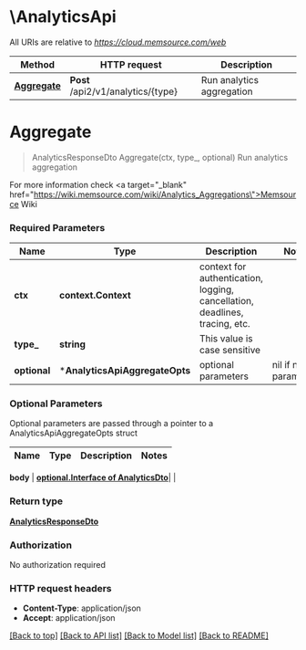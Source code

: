 # \AnalyticsApi

All URIs are relative to *https://cloud.memsource.com/web*

Method | HTTP request | Description
------------- | ------------- | -------------
[**Aggregate**](AnalyticsApi.md#Aggregate) | **Post** /api2/v1/analytics/{type} | Run analytics aggregation


# **Aggregate**
> AnalyticsResponseDto Aggregate(ctx, type_, optional)
Run analytics aggregation

For more information check <a target=\"_blank\" href=\"https://wiki.memsource.com/wiki/Analytics_Aggregations\">Memsource Wiki</a>

### Required Parameters

Name | Type | Description  | Notes
------------- | ------------- | ------------- | -------------
 **ctx** | **context.Context** | context for authentication, logging, cancellation, deadlines, tracing, etc.
  **type_** | **string**| This value is case sensitive | 
 **optional** | ***AnalyticsApiAggregateOpts** | optional parameters | nil if no parameters

### Optional Parameters
Optional parameters are passed through a pointer to a AnalyticsApiAggregateOpts struct

Name | Type | Description  | Notes
------------- | ------------- | ------------- | -------------

 **body** | [**optional.Interface of AnalyticsDto**](AnalyticsDto.md)|  | 

### Return type

[**AnalyticsResponseDto**](AnalyticsResponseDto.md)

### Authorization

No authorization required

### HTTP request headers

 - **Content-Type**: application/json
 - **Accept**: application/json

[[Back to top]](#) [[Back to API list]](../README.md#documentation-for-api-endpoints) [[Back to Model list]](../README.md#documentation-for-models) [[Back to README]](../README.md)

